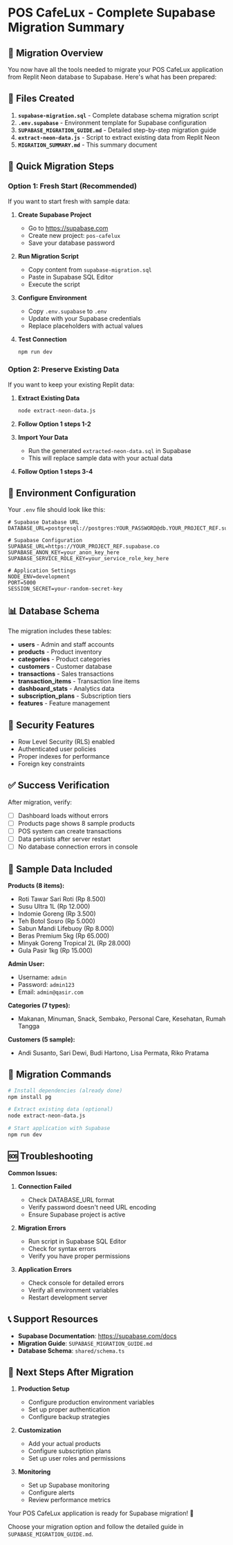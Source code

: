 # POS CafeLux - Complete Supabase Migration Summary

## 🎯 Migration Overview

You now have all the tools needed to migrate your POS CafeLux application from Replit Neon database to Supabase. Here's what has been prepared:

## 📁 Files Created

1. **`supabase-migration.sql`** - Complete database schema migration script
2. **`.env.supabase`** - Environment template for Supabase configuration
3. **`SUPABASE_MIGRATION_GUIDE.md`** - Detailed step-by-step migration guide
4. **`extract-neon-data.js`** - Script to extract existing data from Replit Neon
5. **`MIGRATION_SUMMARY.md`** - This summary document

## 🚀 Quick Migration Steps

### Option 1: Fresh Start (Recommended)
If you want to start fresh with sample data:

1. **Create Supabase Project**
   - Go to https://supabase.com
   - Create new project: `pos-cafelux`
   - Save your database password

2. **Run Migration Script**
   - Copy content from `supabase-migration.sql`
   - Paste in Supabase SQL Editor
   - Execute the script

3. **Configure Environment**
   - Copy `.env.supabase` to `.env`
   - Update with your Supabase credentials
   - Replace placeholders with actual values

4. **Test Connection**
   ```bash
   npm run dev
   ```

### Option 2: Preserve Existing Data
If you want to keep your existing Replit data:

1. **Extract Existing Data**
   ```bash
   node extract-neon-data.js
   ```

2. **Follow Option 1 steps 1-2**

3. **Import Your Data**
   - Run the generated `extracted-neon-data.sql` in Supabase
   - This will replace sample data with your actual data

4. **Follow Option 1 steps 3-4**

## 🔧 Environment Configuration

Your `.env` file should look like this:

```env
# Supabase Database URL
DATABASE_URL=postgresql://postgres:YOUR_PASSWORD@db.YOUR_PROJECT_REF.supabase.co:5432/postgres

# Supabase Configuration
SUPABASE_URL=https://YOUR_PROJECT_REF.supabase.co
SUPABASE_ANON_KEY=your_anon_key_here
SUPABASE_SERVICE_ROLE_KEY=your_service_role_key_here

# Application Settings
NODE_ENV=development
PORT=5000
SESSION_SECRET=your-random-secret-key
```

## 📊 Database Schema

The migration includes these tables:
- **users** - Admin and staff accounts
- **products** - Product inventory
- **categories** - Product categories
- **customers** - Customer database
- **transactions** - Sales transactions
- **transaction_items** - Transaction line items
- **dashboard_stats** - Analytics data
- **subscription_plans** - Subscription tiers
- **features** - Feature management

## 🔐 Security Features

- Row Level Security (RLS) enabled
- Authenticated user policies
- Proper indexes for performance
- Foreign key constraints

## ✅ Success Verification

After migration, verify:
- [ ] Dashboard loads without errors
- [ ] Products page shows 8 sample products
- [ ] POS system can create transactions
- [ ] Data persists after server restart
- [ ] No database connection errors in console

## 🎉 Sample Data Included

**Products (8 items):**
- Roti Tawar Sari Roti (Rp 8.500)
- Susu Ultra 1L (Rp 12.000)
- Indomie Goreng (Rp 3.500)
- Teh Botol Sosro (Rp 5.000)
- Sabun Mandi Lifebuoy (Rp 8.000)
- Beras Premium 5kg (Rp 65.000)
- Minyak Goreng Tropical 2L (Rp 28.000)
- Gula Pasir 1kg (Rp 15.000)

**Admin User:**
- Username: `admin`
- Password: `admin123`
- Email: `admin@qasir.com`

**Categories (7 types):**
- Makanan, Minuman, Snack, Sembako, Personal Care, Kesehatan, Rumah Tangga

**Customers (5 sample):**
- Andi Susanto, Sari Dewi, Budi Hartono, Lisa Permata, Riko Pratama

## 🔄 Migration Commands

```bash
# Install dependencies (already done)
npm install pg

# Extract existing data (optional)
node extract-neon-data.js

# Start application with Supabase
npm run dev
```

## 🆘 Troubleshooting

**Common Issues:**

1. **Connection Failed**
   - Check DATABASE_URL format
   - Verify password doesn't need URL encoding
   - Ensure Supabase project is active

2. **Migration Errors**
   - Run script in Supabase SQL Editor
   - Check for syntax errors
   - Verify you have proper permissions

3. **Application Errors**
   - Check console for detailed errors
   - Verify all environment variables
   - Restart development server

## 📞 Support Resources

- **Supabase Documentation**: https://supabase.com/docs
- **Migration Guide**: `SUPABASE_MIGRATION_GUIDE.md`
- **Database Schema**: `shared/schema.ts`

## 🎯 Next Steps After Migration

1. **Production Setup**
   - Configure production environment variables
   - Set up proper authentication
   - Configure backup strategies

2. **Customization**
   - Add your actual products
   - Configure subscription plans
   - Set up user roles and permissions

3. **Monitoring**
   - Set up Supabase monitoring
   - Configure alerts
   - Review performance metrics

Your POS CafeLux application is ready for Supabase migration! 🚀

Choose your migration option and follow the detailed guide in `SUPABASE_MIGRATION_GUIDE.md`.
